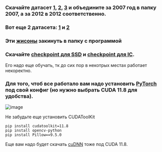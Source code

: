 ### Скачайте датасет [1](http://host.robots.ox.ac.uk/pascal/VOC/voc2007/VOCtrainval_06-Nov-2007.tar), [2](http://host.robots.ox.ac.uk/pascal/VOC/voc2007/VOCtrainval_06-Nov-2007.tar), [3](http://host.robots.ox.ac.uk/pascal/VOC/voc2007/VOCtest_06-Nov-2007.tar) и объедините за 2007 год в папку 2007, а за 2012 в 2012 соответственно.

### Вот еще 2 датасета: [1](http://images.cocodataset.org/zips/train2014.zip) и [2](http://images.cocodataset.org/zips/val2014.zip)

### Эти [жисоны](https://mega.nz/file/gtEiTAjQ#jgtEGh9JWjJ5tsRYmjSeGZqhL64SvRA4s0VXLaM5wPk) закинуть в папку с программой

### Скачайте [checkpoint для SSD](https://mega.nz/file/x09iGLYB#U-nxmoh4-x5K2Ftq-XKjB1WwgW8fS1fynjSDcWjkU88) и [checkpoint для IC](https://mega.nz/folder/RtNwHDha#Cl5piynrtTCavAACjUziLw). 
Его надо еще обучать, тк до сих пор в некотрых местах работает некоректно.

### Для того, чтоб все работало вам надо установить [PyTorch](https://pytorch.org/get-started/locally/) под свой конфиг (но нужно выбрать CUDA 11.8 для удобства).

![image](https://github.com/NoonLicht/base/assets/121355541/25a12112-f2ff-4df9-9e87-d90d94e61ad7)

Не забудьте еще установить CUDAToolKit 
```
pip install cudatoolkit=11.8
pip install opencv-python
pip install Pillow==9.5.0
```
Еще вам надо будет скачать [cuDNN](https://developer.nvidia.com/cudnn) тоже под CUDA 11.8.
